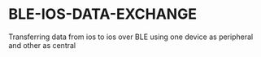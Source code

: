 # BLE-IOS-DATA-EXCHANGE
Transferring data from ios to ios over BLE using one device as peripheral and other as central
